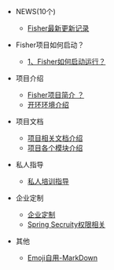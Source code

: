 * NEWS(10个)<span class="new"></span>
  * [<span></span>Fisher最新更新记录](basic/js-1-13.md)
* Fisher项目如何启动？
  * [1、Fisher如何启动运行？ <i class='iconS'></i><i class='iconS'></i><i class='iconS'></i>](basic.md)

* 项目介绍
  * [Fisher项目简介 ？](js-nan.md)
  * [<span></span>开环环境介绍](js-memoi.md)

* 项目文档
  * [项目相关文档介绍](basic/pro-1.md)
  * [项目各个模块介绍 <i class='iconS'></i><i class='iconS'></i>](basic/js-1-1.md)
  
* 私人指导
  * [<span></span>私人培训指导<i class='iconS'></i><i class='iconS'></i>](array/array-4.md)


* 企业定制
  * [企业定制 <i class='iconS'></i><i class='iconS'></i>](regexp/regexp-1.md)
  * [<span></span>Spring Secruity权限相关](regexp/regexp-2.md)

* 其他
  * [Emoji自用-MarkDown](emoji.md)